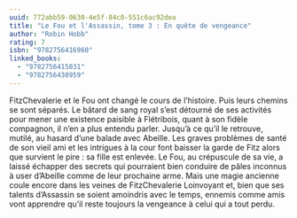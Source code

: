 ```yaml
---
uuid: 772abb59-0630-4e5f-84c0-551c6ac92dea
title: "Le Fou et l'Assassin, tome 3 : En quête de vengeance"
author: "Robin Hobb"
rating: 7
isbn: "9782756416960"
linked_books:
  - "9782756415031"
  - "9782756430959"
---
```


FitzChevalerie et le Fou ont changé le cours de l’histoire. Puis leurs chemins se sont séparés. Le bâtard de sang royal s’est détourné de ses activités pour mener une existence paisible à Flétribois, quant à son fidèle compagnon, il n’en a plus entendu parler. Jusqu’à ce qu’il le retrouve, mutilé, au hasard d’une balade avec Abeille. Les graves problèmes de santé de son vieil ami et les intrigues à la cour font baisser la garde de Fitz alors que survient le pire : sa fille est enlevée. Le Fou, au crépuscule de sa vie, a laissé échapper des secrets qui pourraient bien conduire de pâles inconnus à user d’Abeille comme de leur prochaine arme. Mais une magie ancienne coule encore dans les veines de FitzChevalerie Loinvoyant et, bien que ses talents d’Assassin se soient amoindris avec le temps, ennemis comme amis vont apprendre qu’il reste toujours la vengeance à celui qui a tout perdu.